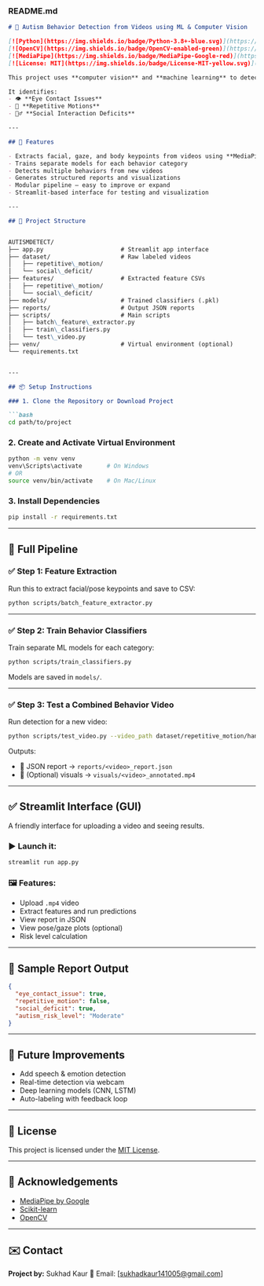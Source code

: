 ### README.md

```markdown
# 🧠 Autism Behavior Detection from Videos using ML & Computer Vision

[![Python](https://img.shields.io/badge/Python-3.8+-blue.svg)](https://www.python.org/)
[![OpenCV](https://img.shields.io/badge/OpenCV-enabled-green)](https://opencv.org/)
[![MediaPipe](https://img.shields.io/badge/MediaPipe-Google-red)](https://mediapipe.dev/)
[![License: MIT](https://img.shields.io/badge/License-MIT-yellow.svg)](https://opensource.org/licenses/MIT)

This project uses **computer vision** and **machine learning** to detect early signs of **autism spectrum behaviors** in toddlers through **video analysis**.

It identifies:
- 👁️ **Eye Contact Issues**
- 🔁 **Repetitive Motions**
- 🧍‍♂️ **Social Interaction Deficits**

---

## 🚀 Features

- Extracts facial, gaze, and body keypoints from videos using **MediaPipe**
- Trains separate models for each behavior category
- Detects multiple behaviors from new videos
- Generates structured reports and visualizations
- Modular pipeline — easy to improve or expand
- Streamlit-based interface for testing and visualization

---

## 📁 Project Structure


AUTISMDETECT/
├── app.py                      # Streamlit app interface
├── dataset/                    # Raw labeled videos
│   ├── repetitive\_motion/
│   └── social\_deficit/
├── features/                   # Extracted feature CSVs
│   ├── repetitive\_motion/
│   └── social\_deficit/
├── models/                     # Trained classifiers (.pkl)
├── reports/                    # Output JSON reports
├── scripts/                    # Main scripts
│   ├── batch\_feature\_extractor.py
│   ├── train\_classifiers.py
│   └── test\_video.py
├── venv/                       # Virtual environment (optional)
└── requirements.txt


---

## 📦 Setup Instructions

### 1. Clone the Repository or Download Project

```bash
cd path/to/project
````

### 2. Create and Activate Virtual Environment

```bash
python -m venv venv
venv\Scripts\activate       # On Windows
# OR
source venv/bin/activate    # On Mac/Linux
```

### 3. Install Dependencies

```bash
pip install -r requirements.txt
```

---

## 🧠 Full Pipeline

### ✅ Step 1: Feature Extraction

Run this to extract facial/pose keypoints and save to CSV:

```bash
python scripts/batch_feature_extractor.py
```

---

### ✅ Step 2: Train Behavior Classifiers

Train separate ML models for each category:

```bash
python scripts/train_classifiers.py
```

Models are saved in `models/`.

---

### ✅ Step 3: Test a Combined Behavior Video

Run detection for a new video:

```bash
python scripts/test_video.py --video_path dataset/repetitive_motion/handflapping.mp4
```

Outputs:

* 📄 JSON report → `reports/<video>_report.json`
* 🧠 (Optional) visuals → `visuals/<video>_annotated.mp4`

---

## ✅ Streamlit Interface (GUI)

A friendly interface for uploading a video and seeing results.

### ▶️ Launch it:

```bash
streamlit run app.py
```

### 🖼 Features:

* Upload `.mp4` video
* Extract features and run predictions
* View report in JSON
* View pose/gaze plots (optional)
* Risk level calculation

---

## 📄 Sample Report Output

```json
{
  "eye_contact_issue": true,
  "repetitive_motion": false,
  "social_deficit": true,
  "autism_risk_level": "Moderate"
}
```

---

## 📌 Future Improvements

* Add speech & emotion detection
* Real-time detection via webcam
* Deep learning models (CNN, LSTM)
* Auto-labeling with feedback loop

---

## 📜 License

This project is licensed under the [MIT License](LICENSE).

---

## 🙌 Acknowledgements

* [MediaPipe by Google](https://mediapipe.dev/)
* [Scikit-learn](https://scikit-learn.org/)
* [OpenCV](https://opencv.org/)

---

## ✉️ Contact

**Project by:** Sukhad Kaur
📧 Email: [sukhadkaur141005@gmail.com]

```
